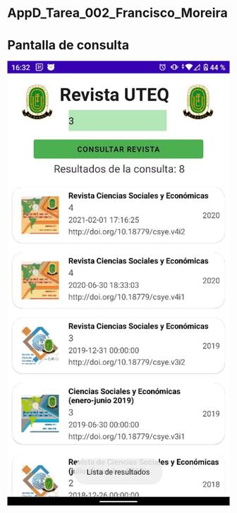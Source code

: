 # AppD_Tarea_002_Francisco_Moreira
# Pantalla de consulta
![img](https://github.com/fmoreirag15/AppD_Tarea_002_Francisco_Moreira/blob/master/imagenes/Card_datos_2.jpeg)
